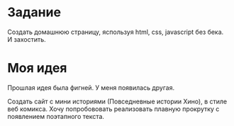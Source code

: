 # Задание

Создать домашнюю страницу, яспользуя html, css, javascript без бека.  
И захостить.

# Моя идея

Прошлая идея была фигней. У меня появилась другая.

Создать сайт с мини историями (Повседневные истории Хино), в стиле веб комикса. Хочу попробововать 
реализовать плавную прокрутку с появлением поэтапного текста.